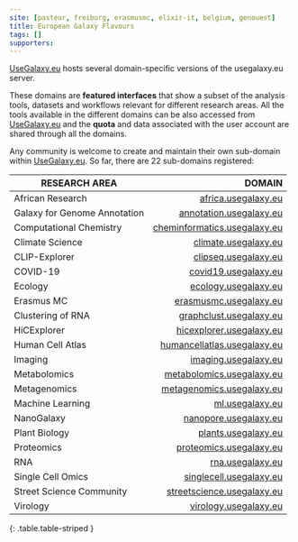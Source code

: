 ```yaml
---
site: [pasteur, freiburg, erasmusmc, elixir-it, belgium, genouest]
title: European Galaxy Flavours
tags: []
supporters:
---
```


[UseGalaxy.eu](https://usegalaxy.eu/) hosts several domain-specific versions of the usegalaxy.eu server. 

These domains are __featured interfaces__ that show a subset of the analysis tools, datasets and workflows relevant for different research areas. All the tools available in the different domains can be also accessed from [UseGalaxy.eu](usegalaxy.eu) and the __quota__ and data associated with the user account are shared through all the domains.

Any community is welcome to create and maintain their own sub-domain within [UseGalaxy.eu](https://usegalaxy.eu/). So far, there are 22 sub-domains registered:

 RESEARCH AREA |  DOMAIN 
-------------- | --------: 
African Research | [africa.usegalaxy.eu](https://africa.usegalaxy.eu)
Galaxy for Genome Annotation | [annotation.usegalaxy.eu](https://annotation.usegalaxy.eu)
Computational Chemistry | [cheminformatics.usegalaxy.eu](https://cheminformatics.usegalaxy.eu)
Climate Science | [climate.usegalaxy.eu](https://climate.usegalaxy.eu)
CLIP-Explorer | [clipseq.usegalaxy.eu](https://clipseq.usegalaxy.eu)
COVID-19 | [covid19.usegalaxy.eu](https://covid19.usegalaxy.eu)
Ecology | [ecology.usegalaxy.eu](https://ecology.usegalaxy.eu)
Erasmus MC | [erasmusmc.usegalaxy.eu](https://erasmusmc.usegalaxy.eu)
Clustering of RNA | [graphclust.usegalaxy.eu](https://graphclust.usegalaxy.eu)
HiCExplorer | [hicexplorer.usegalaxy.eu](https://hicexplorer.usegalaxy.eu)
Human Cell Atlas | [humancellatlas.usegalaxy.eu](https://humancellatlas.usegalaxy.eu)
Imaging | [imaging.usegalaxy.eu](https://imaging.usegalaxy.eu)
Metabolomics | [metabolomics.usegalaxy.eu](https://metabolomics.usegalaxy.eu)
Metagenomics | [metagenomics.usegalaxy.eu](https://metagenomics.usegalaxy.eu)
Machine Learning | [ml.usegalaxy.eu](https://ml.usegalaxy.eu)
NanoGalaxy | [nanopore.usegalaxy.eu](https://nanopore.usegalaxy.eu)
Plant Biology | [plants.usegalaxy.eu](https://plants.usegalaxy.eu)
Proteomics | [proteomics.usegalaxy.eu](https://proteomics.usegalaxy.eu)
RNA | [rna.usegalaxy.eu](https://rna.usegalaxy.eu)
Single Cell Omics | [singlecell.usegalaxy.eu](https://singlecell.usegalaxy.eu)
Street Science Community | [streetscience.usegalaxy.eu](https://streetscience.usegalaxy.eu)
Virology | [virology.usegalaxy.eu](https://virology.usegalaxy.eu)
{: .table.table-striped }


